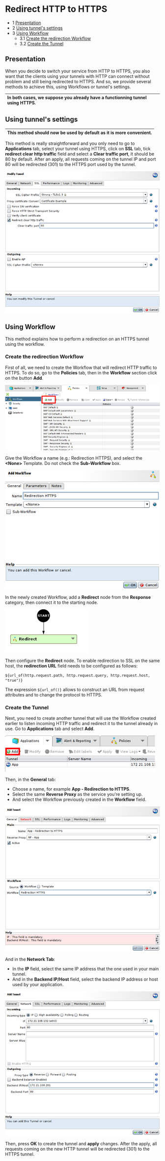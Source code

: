 Redirect HTTP to HTTPS
======================

* 1 [Presentation](#presentation)
* 2 [Using tunnel's settings](#using-tunnels-settings)
* 3 [Using Workflow](#using-workflow)
	* 3.1 [Create the redirection Workflow](#create-the-redirection-workflow)
	* 3.2 [Create the Tunnel](#creating-the-tunnel)

Presentation
------------

When you decide to switch your service from HTTP to HTTPS, you also want that the clients using your tunnels with HTTP can connect without problem and still being redirected to HTTPS. And so, we provide several methods to achieve this, using Workflows or tunnel's settings.

|In both cases, we suppose you already have a functionning tunnel using HTTPS.|
|:----------------------------------------------------------------------------|

Using tunnel's settings
-----------------------

|This method should now be used by default as it is more convenient.|
|-------------------------------------------------------------------|

This method is really straightforward and you only need to go to **Applications** tab, select your tunnel using HTTPS, click on **SSL** tab, tick **redirect clear http traffic** field and select a **Clear traffic port**, it should be 80 by default. After an apply, all requests coming on the tunnel IP and port 80 will be redirected (301) to the HTTPS port used by the tunnel.

![](./attachments/redirect_traffic_ssl_tab.png)


Using Workflow
-------------

This method explains how to perform a redirection on an HTTPS tunnel using the workflow.

### Create the redirection Workflow

First of all, we need to create the Workflow that will redirect HTTP traffic to HTTPS. To do so, go to the **Policies** tab, then in the **Workflow** section click on the button **Add**.

![](./attachments/add_workflow.png)

Give the Workflow a name (e.g.: Redirection HTTPS), and select the **\<None\>** Template. Do not check the **Sub-Workflow** box.

![](./attachments/add_workflow2.png)

In the newly created Workflow, add a **Redirect** node from the **Response** category, then connect it to the starting node.

![](./attachments/workflow.png)

Then configure the **Redirect** node. To enable redirection to SSL on the same host, the **redirection URL** field needs to be configured as follows:

```
${url_of(http.request.path, http.request.query, http.request.host, "true")}
```

The expression `${url_of()}` allows to construct an URL from request attributes and to change the protocol to HTTPS. 

### Create the Tunnel

Next, you need to create another tunnel that will use the Workflow created earlier to listen incoming HTTP traffic and redirect it to the tunnel already in use.
Go to **Applications** tab and select **Add**.

![](./attachments/add_tunnel.png)

Then, in the **General** tab: 
* Choose a name, for example **App - Redirection to HTTPS**.
* Select the same **Reverse Proxy** as the service you're setting up.
* And select the Workflow previously created in the **Workflow** field.

![](./attachments/add_tunnel_general.png)

And in the **Network Tab**:

* In the **IP** field, select the same IP address that the one used in your main tunnel.
* And in the **Backend IP/Host** field, select the backend IP address or host used by your application.

![](./attachments/add_tunnel_network.png)

Then, press **OK** to create the tunnel and **apply** changes. After the apply, all requests coming on the new HTTP tunnel will be redirected (301) to the HTTPS tunnel.
